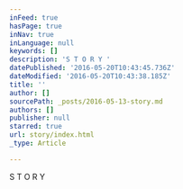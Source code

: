 ```yaml
---
inFeed: true
hasPage: true
inNav: true
inLanguage: null
keywords: []
description: 'S T O R Y '
datePublished: '2016-05-20T10:43:45.736Z'
dateModified: '2016-05-20T10:43:38.185Z'
title: ''
author: []
sourcePath: _posts/2016-05-13-story.md
authors: []
publisher: null
starred: true
url: story/index.html
_type: Article

---
```

S T O R Y